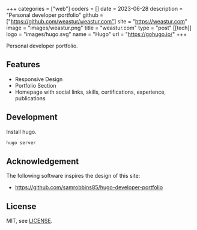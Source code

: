 +++
categories = ["web"]
coders = []
date = 2023-06-28
description = "Personal developer portfolio"
github = ["https://github.com/weastur/weastur.com"]
site = "https://weastur.com"
image = "images/weastur.png"
title = "weastur.com"
type = "post"
[[tech]]
logo = "images/hugo.svg"
name = "Hugo"
url = "https://gohugo.io/"
+++

Personal developer portfolio.

## Features

- Responsive Design
- Portfolio Section
- Homepage with social links, skills, certifications, experience, publications

## Development

Install hugo.

```bash
hugo server
```

## Acknowledgement

The following software inspires the design of this site:

- <https://github.com/samrobbins85/hugo-developer-portfolio>

## License

MIT, see [LICENSE](https://github.com/weastur/weastur.com/blob/ca159fda28ee2bd44311054ed4631b94fbbf6c46/LICENSE).
